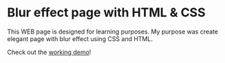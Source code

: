 # Blur effect page with HTML & CSS
This WEB page is designed for learning purposes.
My purpose was create elegant page with blur effect using CSS and HTML. 

Check out the [working demo](https://ausrabickute.github.io/Blur_effect_WEB/)!
